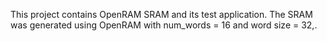 This project contains OpenRAM SRAM and its test application. The SRAM was generated using OpenRAM with num_words = 16 and word size = 32,.
